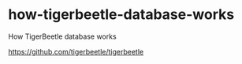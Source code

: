 # how-tigerbeetle-database-works
How TigerBeetle database works

https://github.com/tigerbeetle/tigerbeetle

